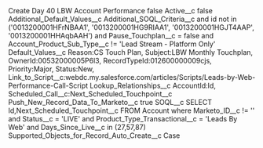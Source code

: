 <?xml version="1.0" encoding="UTF-8"?>
<CustomMetadata xmlns="http://soap.sforce.com/2006/04/metadata" xmlns:xsi="http://www.w3.org/2001/XMLSchema-instance" xmlns:xsd="http://www.w3.org/2001/XMLSchema">
    <label>Create Day 40 LBW Account Performance</label>
    <protected>false</protected>
    <values>
        <field>Active__c</field>
        <value xsi:type="xsd:boolean">false</value>
    </values>
    <values>
        <field>Additional_Default_Values__c</field>
        <value xsi:nil="true"/>
    </values>
    <values>
        <field>Additional_SOQL_Criteria__c</field>
        <value xsi:type="xsd:string">and id not in (&apos;0013200001HFrNBAA1&apos;, &apos;0013200001HG9RIAA1&apos;, &apos;0013200001HGJT4AAP&apos;, &apos;0013200001HHAqbAAH&apos;) and Pause_Touchplan__c = false and Account_Product_Sub_Type__c != &apos;Lead Stream - Platform Only&apos;</value>
    </values>
    <values>
        <field>Default_Values__c</field>
        <value xsi:type="xsd:string">Reason:CS Touch Plan,
Subject:LBW Monthly Touchplan, 
OwnerId:00532000005P6l3,  
RecordTypeId:012600000009cjs, 
Priority:Major, 
Status:New,
Link_to_Script__c:webdc.my.salesforce.com/articles/Scripts/Leads-by-Web-Performance-Call-Script</value>
    </values>
    <values>
        <field>Lookup_Relationships__c</field>
        <value xsi:type="xsd:string">AccountId:Id, Scheduled_Call__c:Next_Scheduled_Touchpoint__c</value>
    </values>
    <values>
        <field>Push_New_Record_Data_To_Marketo__c</field>
        <value xsi:type="xsd:boolean">true</value>
    </values>
    <values>
        <field>SOQL__c</field>
        <value xsi:type="xsd:string">SELECT Id,Next_Scheduled_Touchpoint__c FROM Account where Marketo_ID__c != &apos;&apos; and Status__c = &apos;LIVE&apos; and Product_Type_Transactional__c = &apos;Leads By Web&apos; and Days_Since_Live__c in (27,57,87)</value>
    </values>
    <values>
        <field>Supported_Objects_for_Record_Auto_Create__c</field>
        <value xsi:type="xsd:string">Case</value>
    </values>
</CustomMetadata>

